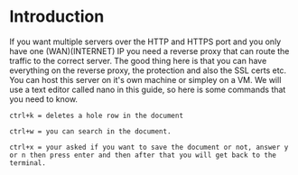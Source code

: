 
# Introduction
If you want multiple servers over the HTTP and HTTPS port and you only have one (WAN)(INTERNET) IP you need a reverse proxy that can route the traffic to the correct server. The good thing here is that you can have everything on the reverse proxy, the protection and also the SSL certs etc. You can host this server on it's own machine or simpley on a VM.
We will use a text editor called nano in this guide, so here is some commands that you need to know.
```
ctrl+k = deletes a hole row in the document

ctrl+w = you can search in the document.
 
ctrl+x = your asked if you want to save the document or not, answer y or n then press enter and then after that you will get back to the     terminal.
```
